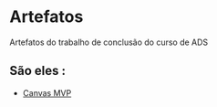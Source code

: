 # Artefatos
Artefatos do trabalho de conclusão do curso de ADS

## São eles : 
- [Canvas MVP](https://github.com/adotetoto/artefatos/blob/main/artefatos-%20CANVAS%20(%20%20PROVISORIO%20).jpg)
